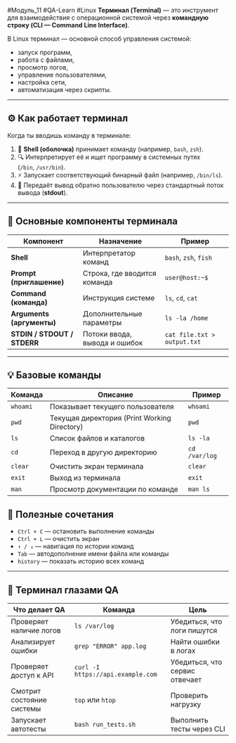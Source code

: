 #Модуль_11 #QA-Learn #Linux
**Терминал (Terminal)** — это инструмент для взаимодействия с операционной системой через **командную строку (CLI — Command Line Interface)**.

В Linux терминал — основной способ управления системой:
- запуск программ,
- работа с файлами,
- просмотр логов,
- управление пользователями,
- настройка сети,
- автоматизация через скрипты.
---
## ⚙️ Как работает терминал

Когда ты вводишь команду в терминале:
1. 🧠 **Shell (оболочка)** принимает команду (например, `bash`, `zsh`).
2. 🔍 Интерпретирует её и ищет программу в системных путях (`/bin`, `/usr/bin`).
3. ⚡ Запускает соответствующий бинарный файл (например, `/bin/ls`).
4. 📄 Передаёт вывод обратно пользователю через стандартный поток вывода (**stdout**).
---
## 🧩 Основные компоненты терминала
| Компонент                   | Назначение                    | Пример                      |
| --------------------------- | ----------------------------- | --------------------------- |
| **Shell**                   | Интерпретатор команд          | `bash`, `zsh`, `fish`       |
| **Prompt (приглашение)**    | Строка, где вводится команда  | `user@host:~$`              |
| **Command (команда)**       | Инструкция системе            | `ls`, `cd`, `cat`           |
| **Arguments (аргументы)**   | Дополнительные параметры      | `ls -la /home`              |
| **STDIN / STDOUT / STDERR** | Потоки ввода, вывода и ошибок | `cat file.txt > output.txt` |

---
## 💡 Базовые команды
| Команда  | Описание                                     | Пример        |
| -------- | -------------------------------------------- | ------------- |
| `whoami` | Показывает текущего пользователя             | `whoami`      |
| `pwd`    | Текущая директория (Print Working Directory) | `pwd`         |
| `ls`     | Список файлов и каталогов                    | `ls -la`      |
| `cd`     | Переход в другую директорию                  | `cd /var/log` |
| `clear`  | Очистить экран терминала                     | `clear`       |
| `exit`   | Выход из терминала                           | `exit`        |
| `man`    | Просмотр документации по команде             | `man ls`      |
## 🧰 Полезные сочетания

- `Ctrl + C` — остановить выполнение команды
- `Ctrl + L` — очистить экран
- `↑ / ↓` — навигация по истории команд
- `Tab` — автодополнение имени файла или команды
- `history` — показать историю всех команд
---
## 🧩 Терминал глазами QA
|Что делает QA|Команда|Цель|
|---|---|---|
|Проверяет наличие логов|`ls /var/log`|Убедиться, что логи пишутся|
|Анализирует ошибки|`grep "ERROR" app.log`|Найти ошибки в логах|
|Проверяет доступ к API|`curl -I https://api.example.com`|Убедиться, что сервис отвечает|
|Смотрит состояние системы|`top` или `htop`|Проверить нагрузку|
|Запускает автотесты|`bash run_tests.sh`|Выполнить тесты через CLI|